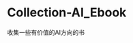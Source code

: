 # Collection-AI_Ebook

收集一些有价值的AI方向的书

[](https://n.sinaimg.cn/translate/200/w1080h720/20200229/d900-iqfqmas6122684.jpg)
